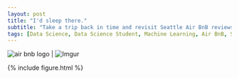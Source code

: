 ```yaml
---
layout: post
title: "I'd sleep there."
subtitle: "Take a trip back in time and revisit Seattle Air BnB reviews, circa 2016" 
tags: [Data Science, Data Science Student, Machine Learning, Air BnB, Seattle]
---
```

![air bnb logo](https://i.imgur.com/n4NVO3e.png) | ![Imgur](https://i.imgur.com/aMYAXoi.png)





{% include figure.html %}
